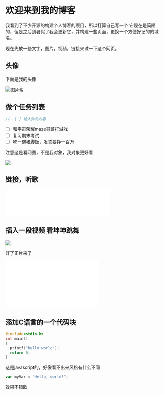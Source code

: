 # 欢迎来到我的博客

我看到了不少开源的构建个人博客的项目，所以打算自己写一个
它现在是简陋的，但是之后到暑假了我会更新它，并构建一些页面，更换一个方便好记的的域名。

现在先放一些文字，图片，视频，链接来试一下这个网页。

##  头像
下面是我的头像

![图片名](https://avatars.githubusercontent.com/u/211213103?v=4)

## 做个任务列表
```c
//- [ ] 输入你的内容
```
- [ ] 和宇宙荣耀maze哥哥打游戏
- [ ] 复习期末考试
- [ ] 吃一碗猪脚饭，发誓要挣一百万

注意这是看网图，不是我对象，我对象更好看

<img src="https://raw.bgithub.xyz/Huyaduo1/skills-communicate-using-markdown/refs/heads/master/hhh.jpg">

## 链接，听歌

<iframe frameborder="no" border="0" marginwidth="0" marginheight="0" width=330 height=86 src="//music.163.com/outchain/player?type=2&id=475479888&auto=1&height=66"></iframe>

## 插入一段视频 看坤坤跳舞
<img src="https://p11-sign.douyinpic.com/obj/douyin-user-image-file/99f82e528751af6f4ef351e1c4d9c615?lk3s=7b078dd2&x-expires=1747065600&x-signature=IHuUHZG5Ntc5qgW42KIAY9T7260%3D&from=2064092626&s=sticker_comment&se=false&sc=sticker_heif&biz_tag=aweme_comment&l=20250512185631F7A2C86C9AB4463C8D65">

好了正片来了

<iframe src="//player.bilibili.com/player.html?isOutside=true&aid=984714877&bvid=BV1ct4y1n7t9&cid=807427488&p=1" scrolling="no" border="0" frameborder="no" framespacing="0" allowfullscreen="true"></iframe>


## 添加C语言的一个代码块
```C
#include<stdio.h>
int main()
{
  printf("hello world");
  return 0;
}
```
这是javascript的，好像看不出来风格有什么不同
``` javascript
var myVar = "Hello, world!";
```

效果不错欧



